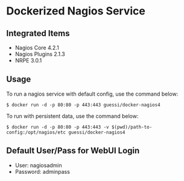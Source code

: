 # Dockerized Nagios Service

## Integrated Items

* Nagios Core 4.2.1
* Nagios Plugins 2.1.3
* NRPE 3.0.1


## Usage

To run a nagios service with default config, use the command below:

    $ docker run -d -p 80:80 -p 443:443 guessi/docker-nagios4


To run with persistent data, use the command below:

    $ docker run -d -p 80:80 -p 443:443 -v $(pwd)/path-to-config:/opt/nagios/etc guessi/docker-nagios4


## Default User/Pass for WebUI Login

* User: nagiosadmin
* Password: adminpass

